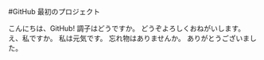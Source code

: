 #GitHub 最初のプロジェクト

こんにちは、GitHub!
調子はどうですか。
どうぞよろしくおねがいします。
え、私ですか。
私は元気です。
忘れ物はありませんか。
ありがとうございました。
